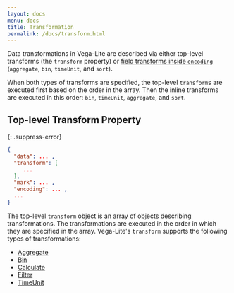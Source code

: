 ```yaml
---
layout: docs
menu: docs
title: Transformation
permalink: /docs/transform.html
---
```


Data transformations in Vega-Lite are described via either top-level transforms (the `transform` property) or [field transforms inside `encoding`](encoding.html#field-transform) (`aggregate`, `bin`, `timeUnit`, and `sort`).

When both types of transforms are specified, the top-level `transform`s are executed first based on the order in the array. Then the inline transforms are executed in this order: `bin`, `timeUnit`, `aggregate`, and `sort`.

## Top-level Transform Property

{: .suppress-error}
```json
{
  "data": ... ,
  "transform": [
     ...
  ],
  "mark": ... ,
  "encoding": ... ,
  ...
}
```

The top-level `transform` object is an array of objects describing transformations. The transformations are executed in the order in which they are specified in the array.
Vega-Lite's `transform` supports the following types of transformations:

- [Aggregate](aggregate.html#transform)
- [Bin](bin.html#transform)
- [Calculate](calculate.html)
- [Filter](filter.html)
- [TimeUnit](timeunit.html#transform)
